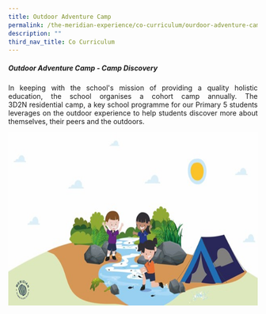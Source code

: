 ```yaml
---
title: Outdoor Adventure Camp
permalink: /the-meridian-experience/co-curriculum/ourdoor-adventure-camp/
description: ""
third_nav_title: Co Curriculum
---
```

<h5>Outdoor Adventure Camp - Camp Discovery</h5>

<p align = "justify">In keeping with the school's mission of providing a quality holistic education, the school organises a cohort camp annually. The 3D2N residential camp, a key school programme for our Primary 5 students leverages on the outdoor experience to help students discover more about themselves, their peers and the outdoors.</p>

<img src="/images/The%20Meridian%20Experience/Outdoor%20Adventure%20Camp/2023/OAC.jpg" style="width:560px;height:350px;float:center">

